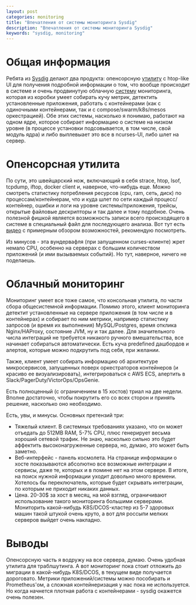 ```yaml
---
layout: post
categories: monitoring
title: "Впечатления от системы мониторинга Sysdig"
description: "Впечатления от системы мониторинга Sysdig"
keywords: "sysdig, monitoring"
---
```


# Общая информация

Ребята из [Sysdig](http://www.sysdig.org/) делают два продукта: опенсорсную [утилиту](https://github.com/draios/sysdig) с htop-like UI для получения подробной информации о том, что вообще происходит в системе и очень продвинутую облачную [систему](https://sysdig.com/product/) мониторинга, которая из коробки умеет собирать кучу метрик, детектить установленные приложения, работать с контейнерами (как с одиночными контейнерами, так и с compose/swarm/k8s/mesos оркестрацией). Обе этих системы, насколько я понимаю, работают на одном ядре, которое собирает информацию о системе на низком уровне (в процессе установки подсовывается, в том числе, свой модуль ядра) и либо выплевыает это все в ncurses-UI, либо шлет на сервер.

# Опенсорсная утилита

По сути, это швейцарский нож, включающий в себя strace, htop, lsof, tcpdump, iftop, docker client и, наверное, что-нибудь еще. Можно смотреть статистику потребления ресурсов (cpu, ram, сеть, диск) по процессам/контейнерам, что и куда шлет по сети каждый процесс/контейнер, ошибки и логи на уровне системы/приложения, трейсы, открытые файловые дескрипторы и так далее и тому подобное. Очень полезной фишкой является возможность записи всего происходящего в системе в специальный файл для последующего анализа. Вот тут есть [видео](https://www.youtube.com/watch?v=UJ4wVrbP-Q8) с примерным обзором возможностей, рекомендую посмотреть.

Из минусов - эта вундервафля (при запущенном curses-клиенте) жрет немало CPU, особенно на серверах с большим количеством приложений (и ими вызываемых событий). Но тут, наверное, ничего не поделаешь.

# Облачный мониторинг

Мониторинг умеет все тоже самое, что консольная утилита, по части сбора общесистемной информации. Помимо этого, клиент мониторинга детектит установленные на сервере приложения (в том числе и в контейнерах) и собирает по ним метрики, например статистику запросов (и время их выполнения) MySQL/Postgres, время отклика Nginx/HAProxy, состояние JVM, ну и так далее. Для значительного числа интеграций не требуется никакого ручного вмешательства, все начинает собираться автоматически. Есть куча predefined дашбордов и алертов, которые можно подкрутить под себя, при желании.

Также, клиент умеет собирать информацию об архитектуре микросервисов, запущенных поверх оркестраторов контейнеров (и красиво ее визуализировать), интегрироваться с AWS ECS, алертить в Slack/PagerDuty/VictorOps/OpsGenie.

Есть полноценный (с ограничением в 15 хостов) триал на две недели. Вполне достаточно, чтобы покрутить его со всех сторон и принять решение, насколько оно необходимо.

Есть, увы, и минусы. Основных претензий три:

* Тяжелый клиент. В системных требованиях указано, что он может отъедать до 512MB RAM, 5-7% CPU, плюс генерирует весьма хороший сетевой трафик. Не знаю, насколько сильно это будет аффектить высоконагруженные сервера, но, думаю, это может быть заметно.
* Веб-интерфейс - панель космолета. На странице информации о хосте показываются абсолютно все возможные интеграции и сервисы, даже те, которых и в помине нет на этом сервере. В итоге, на поиск нужной информации уходит довольно много времени. Хотелось бы переключатель, которые будет скрывать интеграции, по которым не приходит никаких данных. 
* Цена. 20-30$ за хост в месяц, на мой взгляд, ограничивают использование такого мониторинга большими серверами. Мониторить какой-нибудь K8S/DCOS-кластер из 5-7 здоровых машин такой штукой очень круто, а вот для россыпи мелких серверов выйдет очень накладно.

# Выводы 

Опенсорсную часть я водружу на все сервера, думаю. Очень удобная утилита для траблшутинга. А вот мониторинг пока стоит отложить до миграции в какой-нибудь K8S/DCOS, в текущем виде получается дороговато. Метрики приложений/системы можно пособирать и Prometheus'ом, а сложная контейнеризация у нас пока не используется. Но когда начнется плотная работа с контейнерами - sysdig окажется очень полезен.